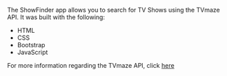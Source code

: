 <p>The ShowFinder app allows you to search for TV Shows using the TVmaze API. It was built with the following:</p>

<ul>
  <li>HTML</li>
  <li>CSS</li>
  <li>Bootstrap</li>
  <li>JavaScript</li>
</ul>

<p>For more information regarding the TVmaze API, click <a href="https://www.tvmaze.com/api" target="_blank">here</a></p>
